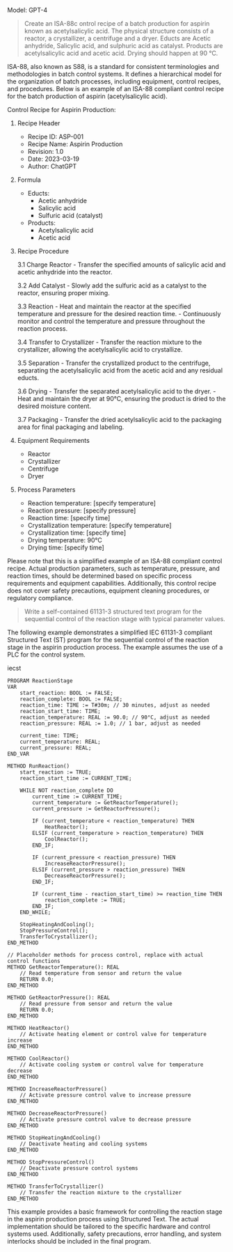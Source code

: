 Model: GPT-4

> Create an ISA-88c ontrol recipe of a batch production for aspirin known as acetylsalicylic acid. The physical structure consists of a reactor, a crystallizer, a centrifuge and a dryer. Educts are Acetic anhydride, Salicylic acid, and sulphuric acid as catalyst. Products are acetylsalicylic acid and acetic acid. Drying should happen at 90 °C.

ISA-88, also known as S88, is a standard for consistent terminologies and methodologies in batch control systems. It defines a hierarchical model for the organization of batch processes, including equipment, control recipes, and procedures. Below is an example of an ISA-88 compliant control recipe for the batch production of aspirin (acetylsalicylic acid).

Control Recipe for Aspirin Production:

1.  Recipe Header
    
    *   Recipe ID: ASP-001
    *   Recipe Name: Aspirin Production
    *   Revision: 1.0
    *   Date: 2023-03-19
    *   Author: ChatGPT
2.  Formula
    
    *   Educts:
        *   Acetic anhydride
        *   Salicylic acid
        *   Sulfuric acid (catalyst)
    *   Products:
        *   Acetylsalicylic acid
        *   Acetic acid
3.  Recipe Procedure
    
    3.1 Charge Reactor - Transfer the specified amounts of salicylic acid and acetic anhydride into the reactor.
    
    3.2 Add Catalyst - Slowly add the sulfuric acid as a catalyst to the reactor, ensuring proper mixing.
    
    3.3 Reaction - Heat and maintain the reactor at the specified temperature and pressure for the desired reaction time. - Continuously monitor and control the temperature and pressure throughout the reaction process.
    
    3.4 Transfer to Crystallizer - Transfer the reaction mixture to the crystallizer, allowing the acetylsalicylic acid to crystallize.
    
    3.5 Separation - Transfer the crystallized product to the centrifuge, separating the acetylsalicylic acid from the acetic acid and any residual educts.
    
    3.6 Drying - Transfer the separated acetylsalicylic acid to the dryer. - Heat and maintain the dryer at 90°C, ensuring the product is dried to the desired moisture content.
    
    3.7 Packaging - Transfer the dried acetylsalicylic acid to the packaging area for final packaging and labeling.
    
4.  Equipment Requirements
    
    *   Reactor
    *   Crystallizer
    *   Centrifuge
    *   Dryer
5.  Process Parameters
    
    *   Reaction temperature: \[specify temperature\]
    *   Reaction pressure: \[specify pressure\]
    *   Reaction time: \[specify time\]
    *   Crystallization temperature: \[specify temperature\]
    *   Crystallization time: \[specify time\]
    *   Drying temperature: 90°C
    *   Drying time: \[specify time\]

Please note that this is a simplified example of an ISA-88 compliant control recipe. Actual production parameters, such as temperature, pressure, and reaction times, should be determined based on specific process requirements and equipment capabilities. Additionally, this control recipe does not cover safety precautions, equipment cleaning procedures, or regulatory compliance.

> Write a self-contained 61131-3 structured text program for the sequential control of the reaction stage with typical parameter values.

The following example demonstrates a simplified IEC 61131-3 compliant Structured Text (ST) program for the sequential control of the reaction stage in the aspirin production process. The example assumes the use of a PLC for the control system.

iecst

```iecst
PROGRAM ReactionStage
VAR
    start_reaction: BOOL := FALSE;
    reaction_complete: BOOL := FALSE;
    reaction_time: TIME := T#30m; // 30 minutes, adjust as needed
    reaction_start_time: TIME;
    reaction_temperature: REAL := 90.0; // 90°C, adjust as needed
    reaction_pressure: REAL := 1.0; // 1 bar, adjust as needed

    current_time: TIME;
    current_temperature: REAL;
    current_pressure: REAL;
END_VAR

METHOD RunReaction()
    start_reaction := TRUE;
    reaction_start_time := CURRENT_TIME;

    WHILE NOT reaction_complete DO
        current_time := CURRENT_TIME;
        current_temperature := GetReactorTemperature();
        current_pressure := GetReactorPressure();

        IF (current_temperature < reaction_temperature) THEN
            HeatReactor();
        ELSIF (current_temperature > reaction_temperature) THEN
            CoolReactor();
        END_IF;

        IF (current_pressure < reaction_pressure) THEN
            IncreaseReactorPressure();
        ELSIF (current_pressure > reaction_pressure) THEN
            DecreaseReactorPressure();
        END_IF;

        IF (current_time - reaction_start_time) >= reaction_time THEN
            reaction_complete := TRUE;
        END_IF;
    END_WHILE;

    StopHeatingAndCooling();
    StopPressureControl();
    TransferToCrystallizer();
END_METHOD

// Placeholder methods for process control, replace with actual control functions
METHOD GetReactorTemperature(): REAL
    // Read temperature from sensor and return the value
    RETURN 0.0;
END_METHOD

METHOD GetReactorPressure(): REAL
    // Read pressure from sensor and return the value
    RETURN 0.0;
END_METHOD

METHOD HeatReactor()
    // Activate heating element or control valve for temperature increase
END_METHOD

METHOD CoolReactor()
    // Activate cooling system or control valve for temperature decrease
END_METHOD

METHOD IncreaseReactorPressure()
    // Activate pressure control valve to increase pressure
END_METHOD

METHOD DecreaseReactorPressure()
    // Activate pressure control valve to decrease pressure
END_METHOD

METHOD StopHeatingAndCooling()
    // Deactivate heating and cooling systems
END_METHOD

METHOD StopPressureControl()
    // Deactivate pressure control systems
END_METHOD

METHOD TransferToCrystallizer()
    // Transfer the reaction mixture to the crystallizer
END_METHOD
```

This example provides a basic framework for controlling the reaction stage in the aspirin production process using Structured Text. The actual implementation should be tailored to the specific hardware and control systems used. Additionally, safety precautions, error handling, and system interlocks should be included in the final program.